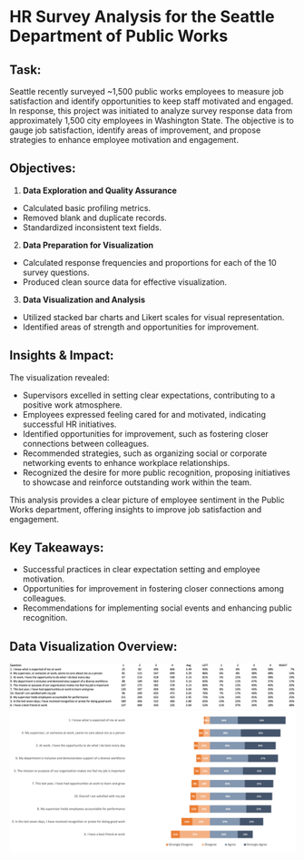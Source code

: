# HR Survey Analysis for the Seattle Department of Public Works

## Task:
Seattle recently surveyed ~1,500 public works employees to measure job satisfaction and identify opportunities to keep staff motivated and engaged. In response, this project was initiated to analyze survey response data from approximately 1,500 city employees in Washington State. The objective is to gauge job satisfaction, identify areas of improvement, and propose strategies to enhance employee motivation and engagement.

## Objectives: 
1. **Data Exploration and Quality Assurance**
- Calculated basic profiling metrics.
- Removed blank and duplicate records.
- Standardized inconsistent text fields.

2. **Data Preparation for Visualization**
- Calculated response frequencies and proportions for each of the 10 survey questions.
- Produced clean source data for effective visualization.

3. **Data Visualization and Analysis**
- Utilized stacked bar charts and Likert scales for visual representation.
- Identified areas of strength and opportunities for improvement.

## Insights & Impact:
The visualization revealed:

- Supervisors excelled in setting clear expectations, contributing to a positive work atmosphere.
- Employees expressed feeling cared for and motivated, indicating successful HR initiatives.
- Identified opportunities for improvement, such as fostering closer connections between colleagues.
- Recommended strategies, such as organizing social or corporate networking events to enhance workplace relationships.
- Recognized the desire for more public recognition, proposing initiatives to showcase and reinforce outstanding work within the team.

This analysis provides a clear picture of employee sentiment in the Public Works department, offering insights to improve job satisfaction and engagement.

## Key Takeaways: 
- Successful practices in clear expectation setting and employee motivation.
- Opportunities for improvement in fostering closer connections among colleagues.
- Recommendations for implementing social events and enhancing public recognition.

## Data Visualization Overview:
![image](https://github.com/anmolvir-kaur/HRSurveyAnalysis/blob/main/likert%20scales.png)
![image](https://github.com/anmolvir-kaur/HRSurveyAnalysis/blob/main/stacked%20bar%20chart.jpg)


